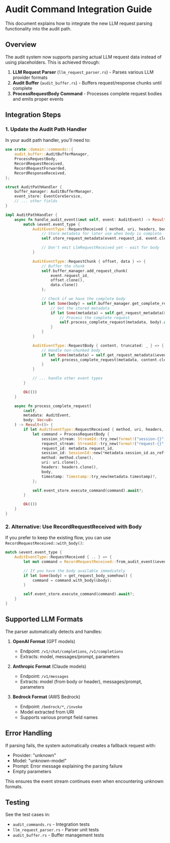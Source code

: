 # Audit Command Integration Guide

This document explains how to integrate the new LLM request parsing functionality into the audit path.

## Overview

The audit system now supports parsing actual LLM request data instead of using placeholders. This is achieved through:

1. **LLM Request Parser** (`llm_request_parser.rs`) - Parses various LLM provider formats
2. **Audit Buffer** (`audit_buffer.rs`) - Buffers request/response chunks until complete
3. **ProcessRequestBody Command** - Processes complete request bodies and emits proper events

## Integration Steps

### 1. Update the Audit Path Handler

In your audit path handler, you'll need to:

```rust
use crate::domain::commands::{
    audit_buffer::AuditBufferManager,
    ProcessRequestBody,
    RecordRequestReceived,
    RecordRequestForwarded,
    RecordResponseReceived,
};

struct AuditPathHandler {
    buffer_manager: AuditBufferManager,
    event_store: EventCoreService,
    // ... other fields
}

impl AuditPathHandler {
    async fn handle_audit_event(&mut self, event: AuditEvent) -> Result<()> {
        match &event.event_type {
            AuditEventType::RequestReceived { method, uri, headers, body_size } => {
                // Store metadata for later use when body is complete
                self.store_request_metadata(event.request_id, event.clone());

                // Don't emit LlmRequestReceived yet - wait for body
            }

            AuditEventType::RequestChunk { offset, data } => {
                // Buffer the chunk
                self.buffer_manager.add_request_chunk(
                    event.request_id,
                    offset.clone(),
                    data.clone()
                );

                // Check if we have the complete body
                if let Some(body) = self.buffer_manager.get_complete_request_body(&event.request_id) {
                    // Get the stored metadata
                    if let Some(metadata) = self.get_request_metadata(&event.request_id) {
                        // Process the complete request
                        self.process_complete_request(metadata, body).await?;
                    }
                }
            }

            AuditEventType::RequestBody { content, truncated: _ } => {
                // Handle non-chunked body
                if let Some(metadata) = self.get_request_metadata(&event.request_id) {
                    self.process_complete_request(metadata, content.clone()).await?;
                }
            }

            // ... handle other event types
        }

        Ok(())
    }

    async fn process_complete_request(
        &self,
        metadata: AuditEvent,
        body: Vec<u8>
    ) -> Result<()> {
        if let AuditEventType::RequestReceived { method, uri, headers, .. } = &metadata.event_type {
            let command = ProcessRequestBody {
                session_stream: StreamId::try_new(format!("session-{}", metadata.session_id))?,
                request_stream: StreamId::try_new(format!("request-{}", metadata.request_id))?,
                request_id: metadata.request_id,
                session_id: SessionId::new(*metadata.session_id.as_ref()),
                method: method.clone(),
                uri: uri.clone(),
                headers: headers.clone(),
                body,
                timestamp: Timestamp::try_new(metadata.timestamp)?,
            };

            self.event_store.execute_command(command).await?;
        }

        Ok(())
    }
}
```

### 2. Alternative: Use RecordRequestReceived with Body

If you prefer to keep the existing flow, you can use `RecordRequestReceived::with_body()`:

```rust
match &event.event_type {
    AuditEventType::RequestReceived { .. } => {
        let mut command = RecordRequestReceived::from_audit_event(&event)?;

        // If you have the body available immediately
        if let Some(body) = get_request_body_somehow() {
            command = command.with_body(&body);
        }

        self.event_store.execute_command(command).await?;
    }
}
```

## Supported LLM Formats

The parser automatically detects and handles:

1. **OpenAI Format** (GPT models)
   - Endpoint: `/v1/chat/completions`, `/v1/completions`
   - Extracts: model, messages/prompt, parameters

2. **Anthropic Format** (Claude models)
   - Endpoint: `/v1/messages`
   - Extracts: model (from body or header), messages/prompt, parameters

3. **Bedrock Format** (AWS Bedrock)
   - Endpoint: `/bedrock/*`, `/invoke`
   - Model extracted from URI
   - Supports various prompt field names

## Error Handling

If parsing fails, the system automatically creates a fallback request with:
- Provider: "unknown"
- Model: "unknown-model"
- Prompt: Error message explaining the parsing failure
- Empty parameters

This ensures the event stream continues even when encountering unknown formats.

## Testing

See the test cases in:
- `audit_commands.rs` - Integration tests
- `llm_request_parser.rs` - Parser unit tests
- `audit_buffer.rs` - Buffer management tests
